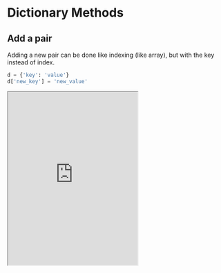 # Dictionary Methods

## Add a pair

Adding a new pair can be done like indexing (like array), but with the key instead of index.

```python
d = {'key': 'value'}
d['new_key'] = 'new_value'
```

<iframe
  loading="lazy"
  title="Python IDLE Trinket"
  src="https://trinket.io/embed/python3/04ee6a9b27"
  height="400"
/>

## Remove a pair

Removing can be done like an array, but with the key instead of index.

```python
d = {'key': 'value'}
del d['key']
```

<iframe
  loading="lazy"
  title="Python IDLE Trinket"
  src="https://trinket.io/embed/python3/1a3ca85630"
  height="400"
/>

## `update()`

This method can be used to add new pairs or update existing ones.

```python
d = {'key': 'value'}
d.update({'new_key': 'new_value'})
```

If the key already exists, the value will be updated.

If it doesn't, a new pair will be added.

<iframe
  loading="lazy"
  title="Python IDLE Trinket"
  src="https://trinket.io/embed/python3/eef048afb8"
  height="500"
/>

## `get()`

This method is used to get the value of a key.

```python
d = {'key': 'value'}
d.get('key')
```

If the key doesn't exist, it will return `None`.

<iframe
  loading="lazy"
  title="Python IDLE Trinket"
  src="https://trinket.io/embed/python3/c250d6c262"
  height="400"
/>
